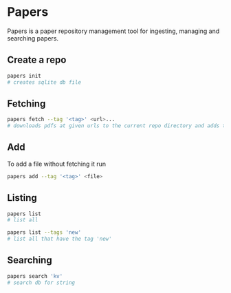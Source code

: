 # Papers

Papers is a paper repository management tool for ingesting, managing and searching papers.

## Create a repo

```sh
papers init
# creates sqlite db file
```

## Fetching

```sh
papers fetch --tag '<tag>' <url>...
# downloads pdfs at given urls to the current repo directory and adds the tag with them to the db
```

## Add

To add a file without fetching it run

```sh
papers add --tag '<tag>' <file>
```

## Listing

```sh
papers list
# list all

papers list --tags 'new'
# list all that have the tag 'new'
```

## Searching

```sh
papers search 'kv'
# search db for string
```